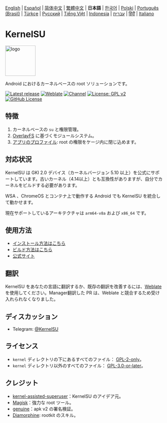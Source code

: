 [English](README.md) | [Español](README_ES.md) | [简体中文](README_CN.md) | [繁體中文](README_TW.md) | **日本語** | [한국어](README_KR.md) | [Polski](README_PL.md) | [Português (Brasil)](README_PT-BR.md) | [Türkçe](README_TR.md) | [Русский](README_RU.md) | [Tiếng Việt](README_VI.md) | [Indonesia](README_ID.md) | [עברית](README_IW.md) | [हिंदी](README_IN.md) | [Italiano](README_IT.md)

# KernelSU

<img src="https://kernelsu.org/logo.png" style="width: 96px;" alt="logo">

Android におけるカーネルベースの root ソリューションです。

[![Latest release](https://img.shields.io/github/v/release/Quixoticly/KernelSU?label=Release&logo=github)](https://github.com/Quixoticly/KernelSU/releases/latest)
[![Weblate](https://img.shields.io/badge/Localization-Weblate-teal?logo=weblate)](https://hosted.weblate.org/engage/kernelsu)
[![Channel](https://img.shields.io/badge/Follow-Telegram-blue.svg?logo=telegram)](https://t.me/KernelSU)
[![License: GPL v2](https://img.shields.io/badge/License-GPL%20v2-orange.svg?logo=gnu)](https://www.gnu.org/licenses/old-licenses/gpl-2.0.en.html)
[![GitHub License](https://img.shields.io/github/license/Quixoticly/KernelSU?logo=gnu)](/LICENSE)

## 特徴

1. カーネルベースの `su` と権限管理。
2. [OverlayFS](https://en.wikipedia.org/wiki/OverlayFS) に基づくモジュールシステム。
3. [アプリのプロファイル](https://kernelsu.org/guide/app-profile.html): root の権限をケージ内に閉じ込めます。

## 対応状況

KernelSU は GKI 2.0 デバイス（カーネルバージョン 5.10 以上）を公式にサポートしています。古いカーネル（4.14以上）とも互換性がありますが、自分でカーネルをビルドする必要があります。

WSA 、ChromeOS とコンテナ上で動作する Android でも KernelSU を統合して動かせます。

現在サポートしているアーキテクチャは `arm64-v8a` および `x86_64` です。

## 使用方法

- [インストール方法はこちら](https://kernelsu.org/ja_JP/guide/installation.html)
- [ビルド方法はこちら](https://kernelsu.org/guide/how-to-build.html)
- [公式サイト](https://kernelsu.org/ja_JP/)

## 翻訳

KernelSU をあなたの言語に翻訳するか、既存の翻訳を改善するには、[Weblate](https://hosted.weblate.org/engage/kernelsu/) を使用してください。Manager翻訳した PR は、Weblate と競合するため受け入れられなくなりました。

## ディスカッション

- Telegram: [@KernelSU](https://t.me/KernelSU)

## ライセンス

- `kernel` ディレクトリの下にあるすべてのファイル： [GPL-2-only](https://www.gnu.org/licenses/old-licenses/gpl-2.0.en.html)。
- `kernel` ディレクトリ以外のすべてのファイル： [GPL-3.0-or-later](https://www.gnu.org/licenses/gpl-3.0.html)。

## クレジット

- [kernel-assisted-superuser](https://git.zx2c4.com/kernel-assisted-superuser/about/)：KernelSU のアイデア元。
- [Magisk](https://github.com/topjohnwu/Magisk)：強力な root ツール。
- [genuine](https://github.com/brevent/genuine/)：apk v2 の署名検証。
- [Diamorphine](https://github.com/m0nad/Diamorphine): rootkit のスキル。
